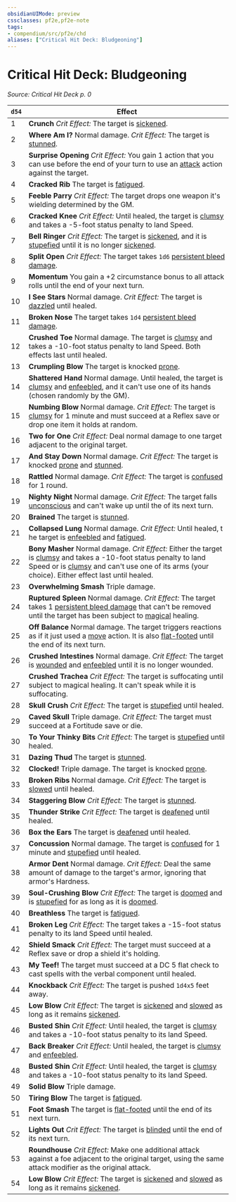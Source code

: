 ```yaml
---
obsidianUIMode: preview
cssclasses: pf2e,pf2e-note
tags:
- compendium/src/pf2e/chd
aliases: ["Critical Hit Deck: Bludgeoning"]
---
```

# Critical Hit Deck: Bludgeoning  
*Source: Critical Hit Deck p. 0*  

| `d54` | Effect |
|-------|--------|
| 1 | **Crunch** _Crit Effect:_ The target is [sickened](rules/conditions.md#Sickened). |
| 2 | **Where Am I?** Normal damage. _Crit Effect:_ The target is [stunned](rules/conditions.md#Stunned). |
| 3 | **Surprise Opening** _Crit Effect:_ You gain 1 action that you can use before the end of your turn to use an [attack](rules/traits/attack.md "Attack Combat Trait") action against the target. |
| 4 | **Cracked Rib** The target is [fatigued](rules/conditions.md#Fatigued). |
| 5 | **Feeble Parry** _Crit Effect:_ The target drops one weapon it's wielding determined by the GM. |
| 6 | **Cracked Knee** _Crit Effect:_ Until healed, the target is [clumsy](rules/conditions.md#Clumsy) and takes a -5-foot status penalty to land Speed. |
| 7 | **Bell Ringer** _Crit Effect:_ The target is [sickened](rules/conditions.md#Sickened), and it is [stupefied](rules/conditions.md#Stupefied) until it is no longer [sickened](rules/conditions.md#Sickened). |
| 8 | **Split Open** _Crit Effect:_ The target takes `1d6` [persistent bleed damage](rules/conditions.md#Persistent%20Damage). |
| 9 | **Momentum** You gain a +2 circumstance bonus to all attack rolls until the end of your next turn. |
| 10 | **I See Stars** Normal damage. _Crit Effect:_ The target is [dazzled](rules/conditions.md#Dazzled) until healed. |
| 11 | **Broken Nose** The target takes `1d4` [persistent bleed damage](rules/conditions.md#Persistent%20Damage). |
| 12 | **Crushed Toe** Normal damage. The target is [clumsy](rules/conditions.md#Clumsy) and takes a -10-foot status penalty to land Speed. Both effects last until healed. |
| 13 | **Crumpling Blow** The target is knocked [prone](rules/conditions.md#Prone). |
| 14 | **Shattered Hand** Normal damage. Until healed, the target is [clumsy](rules/conditions.md#Clumsy) and [enfeebled](rules/conditions.md#Enfeebled), and it can't use one of its hands (chosen randomly by the GM). |
| 15 | **Numbing Blow** Normal damage. _Crit Effect:_ The target is [clumsy](rules/conditions.md#Clumsy) for 1 minute and must succeed at a Reflex save or drop one item it holds at random. |
| 16 | **Two for One** _Crit Effect:_ Deal normal damage to one target adjacent to the original target. |
| 17 | **And Stay Down** Normal damage. _Crit Effect:_ The target is knocked [prone](rules/conditions.md#Prone) and [stunned](rules/conditions.md#Stunned). |
| 18 | **Rattled** Normal damage. _Crit Effect:_ The target is [confused](rules/conditions.md#Confused) for 1 round. |
| 19 | **Nighty Night** Normal damage. _Crit Effect:_ The target falls [unconscious](rules/conditions.md#Unconscious) and can't wake up until the of its next turn. |
| 20 | **Brained** The target is [stunned](rules/conditions.md#Stunned). |
| 21 | **Collapsed Lung** Normal damage. _Crit Effect:_ Until healed, t he target is [enfeebled](rules/conditions.md#Enfeebled) and [fatigued](rules/conditions.md#Fatigued). |
| 22 | **Bony Masher** Normal damage. _Crit Effect:_ Either the target is [clumsy](rules/conditions.md#Clumsy) and takes a -10-foot status penalty to land Speed or is [clumsy](rules/conditions.md#Clumsy) and can't use one of its arms (your choice). Either effect last until healed. |
| 23 | **Overwhelming Smash** Triple damage. |
| 24 | **Ruptured Spleen** Normal damage. _Crit Effect:_ The target takes 1 [persistent bleed damage](rules/conditions.md#Persistent%20Damage) that can't be removed until the target has been subject to [magical](rules/traits/magical.md "Magical Item Trait") healing. |
| 25 | **Off Balance** Normal damage. The target triggers reactions as if it just used a [move](rules/traits/move.md "Move Combat Trait") action. It is also [flat-footed](rules/conditions.md#Flat-footed) until the end of its next turn. |
| 26 | **Crushed Intestines** Normal damage. _Crit Effect:_ The target is [wounded](rules/conditions.md#Wounded) and [enfeebled](rules/conditions.md#Enfeebled) until it is no longer wounded. |
| 27 | **Crushed Trachea** _Crit Effect:_ The target is suffocating until subject to magical healing. It can't speak while it is suffocating. |
| 28 | **Skull Crush** _Crit Effect:_ The target is [stupefied](rules/conditions.md#Stupefied) until healed. |
| 29 | **Caved Skull** Triple damage. _Crit Effect:_ The target must succeed at a Fortitude save or die. |
| 30 | **To Your Thinky Bits** _Crit Effect:_ The target is [stupefied](rules/conditions.md#Stupefied) until healed. |
| 31 | **Dazing Thud** The target is [stunned](rules/conditions.md#Stunned). |
| 32 | **Clocked!** Triple damage. The target is knocked [prone](rules/conditions.md#Prone). |
| 33 | **Broken Ribs** Normal damage. _Crit Effect:_ The target is [slowed](rules/conditions.md#Slowed) until healed. |
| 34 | **Staggering Blow** _Crit Effect:_ The target is [stunned](rules/conditions.md#Stunned). |
| 35 | **Thunder Strike** _Crit Effect:_ The target is [deafened](rules/conditions.md#Deafened) until healed. |
| 36 | **Box the Ears** The target is [deafened](rules/conditions.md#Deafened) until healed. |
| 37 | **Concussion** Normal damage. The target is [confused](rules/conditions.md#Confused) for 1 minute and [stupefied](rules/conditions.md#Stupefied) until healed. |
| 38 | **Armor Dent** Normal damage. _Crit Effect:_ Deal the same amount of damage to the target's armor, ignoring that armor's Hardness. |
| 39 | **Soul-Crushing Blow** _Crit Effect:_ The target is [doomed](rules/conditions.md#Doomed) and is [stupefied](rules/conditions.md#Stupefied) for as long as it is [doomed](rules/conditions.md#Doomed). |
| 40 | **Breathless** The target is [fatigued](rules/conditions.md#Fatigued). |
| 41 | **Broken Leg** _Crit Effect:_ The target takes a -15-foot status penalty to its land Speed until healed. |
| 42 | **Shield Smack** _Crit Effect:_ The target must succeed at a Reflex save or drop a shield it's holding. |
| 43 | **My Teef!** The target must succeed at a DC 5 flat check to cast spells with the verbal component until healed. |
| 44 | **Knockback** _Crit Effect:_ The target is pushed `1d4x5` feet away. |
| 45 | **Low Blow** _Crit Effect:_ The target is [sickened](rules/conditions.md#Sickened) and [slowed](rules/conditions.md#Slowed) as long as it remains [sickened](rules/conditions.md#Sickened). |
| 46 | **Busted Shin** _Crit Effect:_ Until healed, the target is [clumsy](rules/conditions.md#Clumsy) and takes a -10-foot status penalty to its land Speed. |
| 47 | **Back Breaker** _Crit Effect:_ Until healed, the target is [clumsy](rules/conditions.md#Clumsy) and [enfeebled](rules/conditions.md#Enfeebled). |
| 48 | **Busted Shin** _Crit Effect:_ Until healed, the target is [clumsy](rules/conditions.md#Clumsy) and takes a -10-foot status penalty to its land Speed. |
| 49 | **Solid Blow** Triple damage. |
| 50 | **Tiring Blow** The target is [fatigued](rules/conditions.md#Fatigued). |
| 51 | **Foot Smash** The target is [flat-footed](rules/conditions.md#Flat-footed) until the end of its next turn. |
| 52 | **Lights Out** _Crit Effect:_ The target is [blinded](rules/conditions.md#Blinded) until the end of its next turn. |
| 53 | **Roundhouse** _Crit Effect:_ Make one additional attack against a foe adjacent to the original target, using the same attack modifier as the original attack. |
| 54 | **Low Blow** _Crit Effect:_ The target is [sickened](rules/conditions.md#Sickened) and [slowed](rules/conditions.md#Slowed) as long as it remains [sickened](rules/conditions.md#Sickened). |